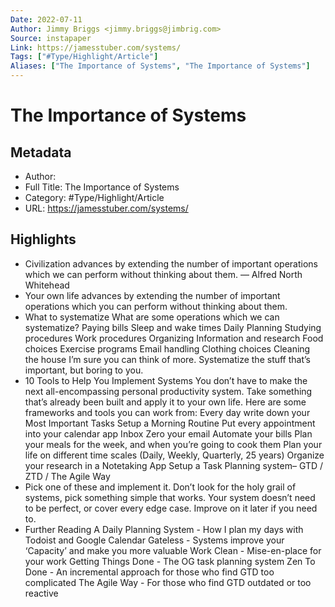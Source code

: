 ```yaml
---
Date: 2022-07-11
Author: Jimmy Briggs <jimmy.briggs@jimbrig.com>
Source: instapaper
Link: https://jamesstuber.com/systems/
Tags: ["#Type/Highlight/Article"]
Aliases: ["The Importance of Systems", "The Importance of Systems"]
---
```

# The Importance of Systems

## Metadata
- Author: 
- Full Title: The Importance of Systems
- Category: #Type/Highlight/Article
- URL: https://jamesstuber.com/systems/

## Highlights
- Civilization advances by extending the number of important operations which we can perform without thinking about them. — Alfred North Whitehead
- Your own life advances by extending the number of important operations which you can perform without thinking about them.
- What to systematize
  What are some operations which we can systematize?
  Paying bills
  Sleep and wake times
  Daily Planning
  Studying procedures
  Work procedures
  Organizing Information and research
  Food choices
  Exercise programs
  Email handling
  Clothing choices
  Cleaning the house
  I’m sure you can think of more.
  Systematize the stuff that’s important, but boring to you.
- 10 Tools to Help You Implement Systems
  You don’t have to make the next all-encompassing personal productivity system. Take something that’s already been built and apply it to your own life.
  Here are some frameworks and tools you can work from:
  Every day write down your Most Important Tasks
  Setup a Morning Routine
  Put every appointment into your calendar app
  Inbox Zero your email
  Automate your bills
  Plan your meals for the week, and when you’re going to cook them
  Plan your life on different time scales (Daily, Weekly, Quarterly, 25 years)
  Organize your research in a Notetaking App
  Setup a Task Planning system– GTD / ZTD / The Agile Way
- Pick one of these and implement it. Don’t look for the holy grail of systems, pick something simple that works. Your system doesn’t need to be perfect, or cover every edge case. Improve on it later if you need to.
- Further Reading
  A Daily Planning System - How I plan my days with Todoist and Google Calendar
  Gateless - Systems improve your ‘Capacity’ and make you more valuable
  Work Clean - Mise-en-place for your work
  Getting Things Done - The OG task planning system
  Zen To Done - An incremental approach for those who find GTD too complicated
  The Agile Way - For those who find GTD outdated or too reactive
